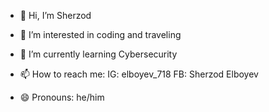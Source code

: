 - 👋 Hi, I’m Sherzod
- 👀 I’m interested in coding and traveling
- 🌱 I’m currently learning Cybersecurity

- 📫 How to reach me: IG: elboyev_718    FB: Sherzod Elboyev
- 😄 Pronouns: he/him
  

<!---
abdukarim718/abdukarim718 is a ✨ special ✨ repository because its `README.md` (this file) appears on your GitHub profile.
You can click the Preview link to take a look at your changes.
--->
